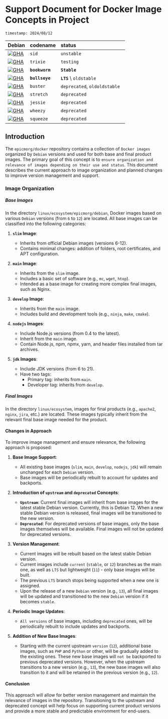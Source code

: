 # Support Document for Docker Image Concepts in Project

`timestamp: 2024/08/12`

| Debian | **codename** | **status** |
|:-------------|:-------------|:-------------|
| [![GHA](https://img.shields.io/github/actions/workflow/status/EpicMorg/docker/epicmorg.base.images.debian.sid.yml?label=SID&logo=Debian%20sid%20Images&style=flat-square)](https://github.com/EpicMorg/docker/actions/workflows/epicmorg.base.images.debian.sid.yml) | `sid` | `unstable` | 
| [![GHA](https://img.shields.io/github/actions/workflow/status/EpicMorg/docker/epicmorg.base.images.debian.13.yml?label=13&logo=Debian%2013%20Images&style=flat-square)](https://github.com/EpicMorg/docker/actions/workflows/epicmorg.base.images.debian.13.yml) | `trixie` | `testing` |
| [![GHA](https://img.shields.io/github/actions/workflow/status/EpicMorg/docker/epicmorg.base.images.debian.12.yml?label=12&logo=Debian%2012%20Images&style=flat-square)](https://github.com/EpicMorg/docker/actions/workflows/epicmorg.base.images.debian.12.yml) | **`bookworm`** | **`Stable`**  |
| [![GHA](https://img.shields.io/github/actions/workflow/status/EpicMorg/docker/epicmorg.base.images.debian.11.yml?label=11&logo=Debian%2011%20Images&style=flat-square)](https://github.com/EpicMorg/docker/actions/workflows/epicmorg.base.images.debian.11.yml) | **`bullseye`**  | **`LTS`** \ `oldstable`|
| [![GHA](https://img.shields.io/github/actions/workflow/status/EpicMorg/docker/epicmorg.base.images.debian.10.yml?label=10&logo=Debian%20Legacy%20Images&style=flat-square)](https://github.com/EpicMorg/docker/actions/workflows/epicmorg.base.images.debian.10.yml) | `buster` | `deprecated`, `oldoldstable `|
| [![GHA](https://img.shields.io/github/actions/workflow/status/EpicMorg/docker/epicmorg.base.images.debian.9.yml?label=9&logo=Debian%20Legacy%20Images&style=flat-square)](https://github.com/EpicMorg/docker/actions/workflows/epicmorg.base.images.debian.9.yml) | `stretch` | `deprecated` |
| [![GHA](https://img.shields.io/github/actions/workflow/status/EpicMorg/docker/epicmorg.base.images.debian.8.yml?label=8&logo=Debian%20Legacy%20Images&style=flat-square)](https://github.com/EpicMorg/docker/actions/workflows/epicmorg.base.images.debian.8.yml) | `jessie` | `deprecated` |
| [![GHA](https://img.shields.io/github/actions/workflow/status/EpicMorg/docker/epicmorg.base.images.debian.7.yml?label=7&logo=Debian%20Legacy%20Images&style=flat-square)](https://github.com/EpicMorg/docker/actions/workflows/epicmorg.base.images.debian.7.yml) | `wheezy` | `deprecated` |
| [![GHA](https://img.shields.io/github/actions/workflow/status/EpicMorg/docker/epicmorg.base.images.debian.6.yml?label=6&logo=Debian%20Legacy%20Images&style=flat-square)](https://github.com/EpicMorg/docker/actions/workflows/epicmorg.base.images.debian.6.yml) | `squeeze` | `deprecated` |

## Introduction

The `epicmorg/docker` repository contains a collection of `Docker images `organized by `Debian` versions and used for both base and final product images. The primary goal of this concept is to `ensure organization and relevance of images depending on their use and status`. This document describes the current approach to image organization and planned changes to improve version management and support.

### Image Organization

##### Base Images

In the directory `linux/ecosystem/epicmorg/debian`, Docker images based on various `Debian` versions (from `6` to `12`) are located. All base images can be classified into the following categories:

1. **`slim` Image**:
   - Inherits from official Debian images (versions 6-12).
   - Contains minimal changes: addition of folders, root certificates, and APT configuration.

2. **`main` Image**:
   - Inherits from the `slim` image.
   - Includes a basic set of software (e.g., `mc`, `wget`, `htop`).
   - Intended as a base image for creating more complex final images, such as Nginx.

3. **`develop` Image**:
   - Inherits from the `main` image.
   - Includes build and development tools (e.g., `ninja`, `make`, `cmake`).

4. **`nodejs` Images**:
   - Include Node.js versions (from 0.4 to the latest).
   - Inherit from the `main` image.
   - Contain Node.js, npm, npmx, yarn, and header files installed from tar archives.

5. **`jdk` Images**:
   - Include JDK versions (from 6 to 21).
   - Have two tags:
     - Primary tag: inherits from `main`.
     - Developer tag: inherits from `develop`.

##### Final Images

In the directory `linux/ecosystem`, images for final products (e.g., `apache2`, `nginx`, `jira`, etc.) are located. These images typically inherit from the relevant final base image needed for the product.

#### Changes in Approach

To improve image management and ensure relevance, the following approach is proposed:

1. **Base Image Support**:
   - All existing base images (`slim`, `main`, `develop`, `nodejs`, `jdk`) will remain unchanged for each `Debian` version.
   - Base images will be periodically rebuilt to account for updates and backports.

2. **Introduction of `upstream` and `deprecated` Concepts**:
   - **`Upstream`**: Current final images will inherit from base images for the latest stable Debian version. Currently, this is Debian 12. When a new stable Debian version is released, final images will be transitioned to the new version.
   - **`Deprecated`**: For deprecated versions of base images, only the base images themselves will be available. Final images will not be updated for deprecated versions.

3. **Version Management**:
   - Current images will be rebuilt based on the latest stable Debian version.
   - Current images include `current` (`stable`, or `12`) branches as the main one, as well as `LTS` but lightweight (`11`) - only base images will be built.
   - The previous `LTS` branch stops being supported when a new one is assigned.
   - Upon the release of a new `Debian` version (e.g., `13`), all final images will be updated and transitioned to the new `Debian` version if it becomes `stable`.

4. **Periodic Image Updates**:
   - `All versions` of base images, including `deprecated` ones, will be periodically rebuilt to include updates and backports.

5. **Addition of New Base Images**:

   - Starting with the current upstream `version` (`12`), additional base images, such as `PHP` and `Python` or other, will be gradually added to the existing ones. These new base images will `not be` backported to previous deprecated versions. However, when the upstream transitions to a new version (e.g., `13`), the new base images will also transition to it and will be retained in the previous version (e.g., `12`).

#### Conclusion

This approach will allow for better version management and maintain the relevance of images in the repository. Transitioning to the upstream and deprecated concept will help focus on supporting current product versions and provide a more stable and predictable environment for end-users.
